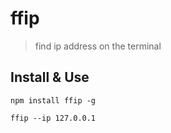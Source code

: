 # ffip
> find ip address on the terminal

## Install & Use

```
npm install ffip -g

ffip --ip 127.0.0.1
```
